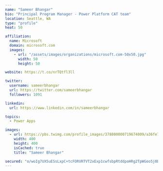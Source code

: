 ```yaml
---
name: "Sameer Bhangar"
bio: "Principal Program Manager - Power Platform CAT team"
location: Seattle, WA
type: "profile"
heat: 50

affiliation:
  name: Microsoft
  domain: microsoft.com
  images:
    - url: "/assets/images/organizations/microsoft.com-50x50.jpg"
      width: 50
      height: 50

website: https://t.co/nrTQtfl3ll

twitter:
  username: sameerbhangar
  url: https://twitter.com/sameerbhangar
  followers: 1091

linkedin:
  url: https://www.linkedin.com/in/sameerbhangar

topics:
  - Power Apps

images:
  - url: https://pbs.twimg.com/profile_images/378800000719674009/a36fe7ddfab1778b76e5793772e43798_400x400.jpeg
    width: 400
    height: 400
    isCached: true
    title: "Sameer Bhangar"

secured: "o/woIg7UX5uESsLxpC+tcFORVRTVT2xExp1cwfsbpRtddpoHRg2TpWGoo5j0BLXLz0LgjfA5eT9I02xfQmy0OKuv9MeRKe/2Vc+i/tm0cxr1P6iCthRnoGmCq/aUQmnYGaO4I5qWJxPG8YtCU+6HzWXXjN05N2BerkYtl2hS7K/PMymhi28Ug7fEATA+U5acbqf5Lzgxw0HbOasy9REvqi7xICTNgXQUZJs98ihtwhyCITuSA2wLTexz+peLMvEFfpBflW0fZSw5sC65FY06COQ1zOYUskcgTwijk6LnWVLk1/D7/Mo1u0idhRhrTjUP+AGOXOcwEH4m/SX7SYP4tnSKF4xb3SR14N6vUCDiMdyCyqXGt4d4cB/fKxHf1UMoip1WpYc9TrfDs/5WM49bPC9gu9rE9CaE/lg83lPTU64=;eQNiukLPC3r3dIlMIgbQ2Q=="
---
```



